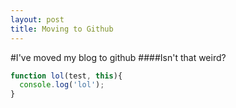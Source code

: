 ```yaml
---
layout: post
title: Moving to Github
---
```

#I've moved my blog to github
####Isn't that weird?

```javascript
function lol(test, this){
  console.log('lol');
}
```
